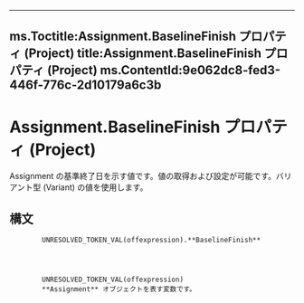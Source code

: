 

---
ms.Toctitle:Assignment.BaselineFinish プロパティ (Project)
title:Assignment.BaselineFinish プロパティ (Project)
ms.ContentId:9e062dc8-fed3-446f-776c-2d10179a6c3b
---
# Assignment.BaselineFinish プロパティ (Project)




Assignment の基準終了日を示す値です。値の取得および設定が可能です。バリアント型 (Variant) の値を使用します。

## 構文

            UNRESOLVED_TOKEN_VAL(offexpression).**BaselineFinish**




            UNRESOLVED_TOKEN_VAL(offexpression)
            **Assignment** オブジェクトを表す変数です。




